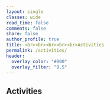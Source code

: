 ```yaml
---
layout: single
classes: wide
read_time: false
comments: false
share: false
author_profile: true
title: <br><br><br><br><br>Activities
permalink: /activities/
header:
  overlay_color: "#000"
  overlay_filter: "0.5"
---
```


## Activities

